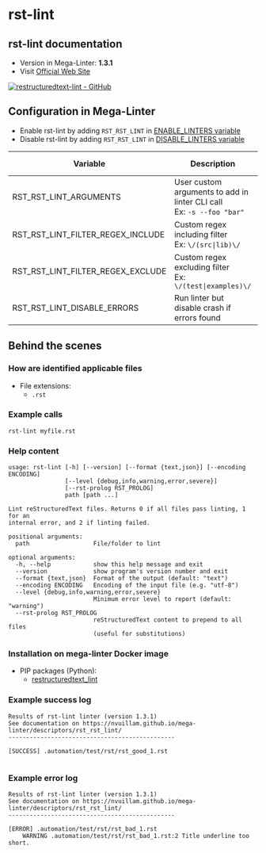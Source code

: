 <!-- markdownlint-disable MD033 MD041 -->
<!-- Generated by .automation/build.py, please do not update manually -->
# rst-lint

## rst-lint documentation

- Version in Mega-Linter: **1.3.1**
- Visit [Official Web Site](https://github.com/twolfson/restructuredtext-lint#readme)

[![restructuredtext-lint - GitHub](https://gh-card.dev/repos/twolfson/restructuredtext-lint.svg?fullname=)](https://github.com/twolfson/restructuredtext-lint)

## Configuration in Mega-Linter

- Enable rst-lint by adding `RST_RST_LINT` in [ENABLE_LINTERS variable](../index.md#activation-and-deactivation)
- Disable rst-lint by adding `RST_RST_LINT` in [DISABLE_LINTERS variable](../index.md#activation-and-deactivation)

| Variable | Description | Default value |
| ----------------- | -------------- | -------------- |
| RST_RST_LINT_ARGUMENTS | User custom arguments to add in linter CLI call<br/>Ex: `-s --foo "bar"` |  |
| RST_RST_LINT_FILTER_REGEX_INCLUDE | Custom regex including filter<br/>Ex: `\/(src\|lib)\/` | Include every file |
| RST_RST_LINT_FILTER_REGEX_EXCLUDE | Custom regex excluding filter<br/>Ex: `\/(test\|examples)\/` | Exclude no file |
| RST_RST_LINT_DISABLE_ERRORS | Run linter but disable crash if errors found | `false` |

## Behind the scenes

### How are identified applicable files

- File extensions:
  - `.rst`

<!-- markdownlint-disable -->
<!-- /* cSpell:disable */ -->

### Example calls

```shell
rst-lint myfile.rst
```


### Help content

```shell
usage: rst-lint [-h] [--version] [--format {text,json}] [--encoding ENCODING]
                [--level {debug,info,warning,error,severe}]
                [--rst-prolog RST_PROLOG]
                path [path ...]

Lint reStructuredText files. Returns 0 if all files pass linting, 1 for an
internal error, and 2 if linting failed.

positional arguments:
  path                  File/folder to lint

optional arguments:
  -h, --help            show this help message and exit
  --version             show program's version number and exit
  --format {text,json}  Format of the output (default: "text")
  --encoding ENCODING   Encoding of the input file (e.g. "utf-8")
  --level {debug,info,warning,error,severe}
                        Minimum error level to report (default: "warning")
  --rst-prolog RST_PROLOG
                        reStructuredText content to prepend to all files
                        (useful for substitutions)
```

### Installation on mega-linter Docker image

- PIP packages (Python):
  - [restructuredtext_lint](https://pypi.org/project/restructuredtext_lint)

### Example success log

```shell
Results of rst-lint linter (version 1.3.1)
See documentation on https://nvuillam.github.io/mega-linter/descriptors/rst_rst_lint/
-----------------------------------------------

[SUCCESS] .automation/test/rst/rst_good_1.rst
    

```

### Example error log

```shell
Results of rst-lint linter (version 1.3.1)
See documentation on https://nvuillam.github.io/mega-linter/descriptors/rst_rst_lint/
-----------------------------------------------

[ERROR] .automation/test/rst/rst_bad_1.rst
    WARNING .automation/test/rst/rst_bad_1.rst:2 Title underline too short.

```
